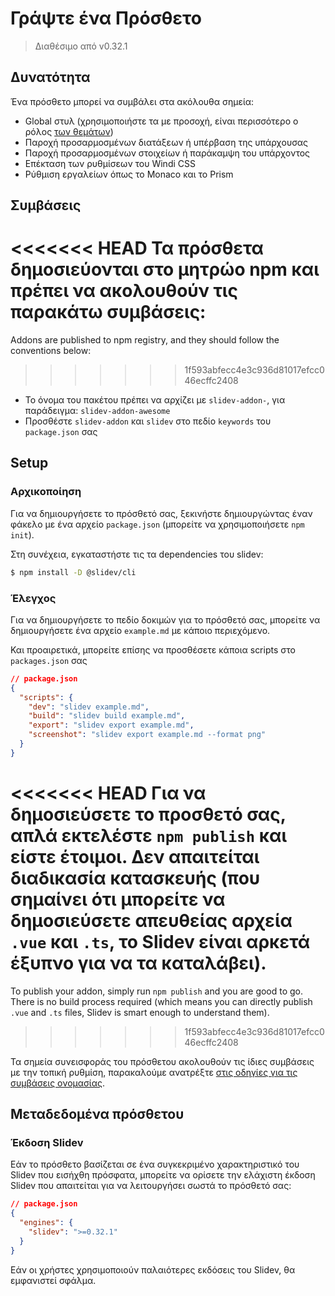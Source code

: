 # Γράψτε ένα Πρόσθετο

> Διαθέσιμο από v0.32.1

## Δυνατότητα

Ένα πρόσθετο μπορεί να συμβάλει στα ακόλουθα σημεία:

- Global στυλ (χρησιμοποιήστε τα με προσοχή, είναι περισσότερο ο ρόλος [των θεμάτων](/themes/use))
- Παροχή προσαρμοσμένων διατάξεων ή υπέρβαση της υπάρχουσας
- Παροχή προσαρμοσμένων στοιχείων ή παράκαμψη του υπάρχοντος
- Επέκταση των ρυθμίσεων του Windi CSS
- Ρύθμιση εργαλείων όπως το Monaco και το Prism

## Συμβάσεις

<<<<<<< HEAD
Τα πρόσθετα δημοσιεύονται στο μητρώο npm και πρέπει να ακολουθούν τις παρακάτω συμβάσεις:
=======
Addons are published to npm registry, and they should follow the conventions below:
>>>>>>> 1f593abfecc4e3c936d81017efcc046ecffc2408

- Το όνομα του πακέτου πρέπει να αρχίζει με `slidev-addon-`, για παράδειγμα: `slidev-addon-awesome`
- Προσθέστε `slidev-addon` και `slidev` στο πεδίο `keywords` του `package.json` σας

## Setup

### Αρχικοποίηση

Για να δημιουργήσετε το πρόσθετό σας, ξεκινήστε δημιουργώντας έναν φάκελο με ένα αρχείο `package.json` (μπορείτε να χρησιμοποιήσετε `npm init`).

Στη συνέχεια, εγκαταστήστε τις τα dependencies του slidev:

```bash
$ npm install -D @slidev/cli
```

### Έλεγχος

Για να δημιουργήσετε το πεδίο δοκιμών για το πρόσθετό σας, μπορείτε να δημιουργήσετε ένα αρχείο `example.md` με κάποιο περιεχόμενο.

Και προαιρετικά, μπορείτε επίσης να προσθέσετε κάποια scripts στο `packages.json` σας

```json
// package.json
{
  "scripts": {
    "dev": "slidev example.md",
    "build": "slidev build example.md",
    "export": "slidev export example.md",
    "screenshot": "slidev export example.md --format png"
  }
}
```

<<<<<<< HEAD
Για να δημοσιεύσετε το προσθετό σας, απλά εκτελέστε `npm publish` και είστε έτοιμοι. Δεν απαιτείται διαδικασία κατασκευής (που σημαίνει ότι μπορείτε να δημοσιεύσετε απευθείας αρχεία `.vue` και `.ts`, το Slidev είναι αρκετά έξυπνο για να τα καταλάβει).
=======
To publish your addon, simply run `npm publish` and you are good to go. There is no build process required (which means you can directly publish `.vue` and `.ts` files, Slidev is smart enough to understand them).
>>>>>>> 1f593abfecc4e3c936d81017efcc046ecffc2408

Τα σημεία συνεισφοράς του πρόσθετου ακολουθούν τις ίδιες συμβάσεις με την τοπική ρυθμίση, παρακαλούμε ανατρέξτε [στις οδηγίες για τις συμβάσεις ονομασίας](/custom/). 

## Μεταδεδομένα πρόσθετου

### Έκδοση Slidev

Εάν το πρόσθετο βασίζεται σε ένα συγκεκριμένο χαρακτηριστικό του Slidev που εισήχθη πρόσφατα, μπορείτε να ορίσετε την ελάχιστη έκδοση Slidev που απαιτείται για να λειτουργήσει σωστά το πρόσθετό σας:

```json
// package.json
{
  "engines": {
    "slidev": ">=0.32.1"
  }
}
```

Εάν οι χρήστες χρησιμοποιούν παλαιότερες εκδόσεις του Slidev, θα εμφανιστεί σφάλμα.
